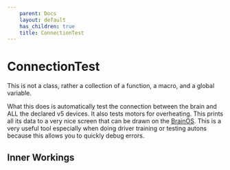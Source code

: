 ```yaml
---
    parent: Docs
    layout: default
    has_children: true
    title: ConnectionTest
---
```

# ConnectionTest
This is not a class, rather a collection of a function, a macro, and a global variable.

What this does is automatically test the connection between the brain and ALL the declared v5 devices. It also tests motors for overheating. This prints all its data to a very nice screen that can be drawn on the [BrainOS](../BosFn/). This is a very useful tool especially when doing driver training or testing autons because this allows you to quickly debug errors. 

## Inner Workings

